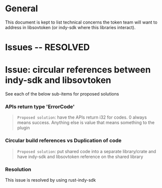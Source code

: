 # General

This document is kept to list technical concerns the token team will want to address in libsovtoken (or indy-sdk
where this libraries interact).

# Issues -- RESOLVED

# Issue: circular references between indy-sdk and libsovtoken
See each of the below sub-items for proposed solutions

### APIs return type 'ErrorCode'
> `Proposed solution`:  have the APIs return i32 for codes.  0 always means success.  Anything else is value that means
something to the plugin

### Circular build references vs Duplication of code
> `Proposed solution`:  put shared code into a separate library/crate and have indy-sdk and libsovtoken reference on the
shared library


### Resolution
This issue is resolved by using rust-indy-sdk